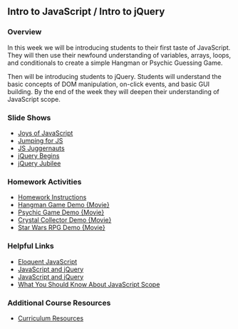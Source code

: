 ## Intro to JavaScript / Intro to jQuery

### Overview

In this week we will be introducing students to their first taste of JavaScript. They will then use their newfound understanding of variables, arrays, loops, and conditionals to create a simple Hangman or Psychic Guessing Game.

Then will be introducing students to jQuery. Students will understand the basic concepts of DOM manipulation, on-click events, and basic GUI building. By the end of the week they will deepen their understanding of JavaScript scope.

### Slide Shows

* [Joys of JavaScript](01-Day/SlideShow)
* [Jumping for JS](02-Day/SlideShow)
* [JS Juggernauts](03-Day/SlideShow)
* [jQuery Begins](04-Day/SlideShow)
* [jQuery Jubilee](05-Day/SlideShow)

### Homework Activities

* [Homework Instructions](../../../01-Class-Content/03-javascript/02-Homework/Instructions)
* [Hangman Game Demo {Movie}](../../../01-Class-Content/03-javascript/02-Homework/Instructions/hangman-game-demo.mov)
* [Psychic Game Demo {Movie}](../../../01-Class-Content/03-javascript/02-Homework/Instructions/psychic-game-demo.mov)
* [Crystal Collector Demo {Movie}](../../../01-Class-Content/04-jquery/02-Homework/Instructions/homework_demos/crystalsCollector_demo.mp4)
* [Star Wars RPG Demo {Movie}](../../../01-Class-Content/04-jquery/02-Homework/Instructions/homework_demos/starwars_demo.mp4)

### Helpful Links

* [Eloquent JavaScript](http://eloquentjavascript.net/)
* [JavaScript and jQuery](http://www.amazon.com/JavaScript-JQuery-Interactive-Front-End-Development/dp/1118531647/ref=sr_1_1?s=books&ie=UTF8&qid=1460751938&sr=1-1)
* [JavaScript and jQuery](http://www.amazon.com/JavaScript-JQuery-Interactive-Front-End-Development/dp/1118531647/ref=sr_1_1?s=books&ie=UTF8&qid=1460751938&sr=1-1)
* [What You Should Know About JavaScript Scope](https://spin.atomicobject.com/2014/10/20/javascript-scope-closures/)

### Additional Course Resources

* [Curriculum Resources](https://github.com/coding-boot-camp/curriculum-resources)
